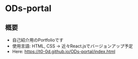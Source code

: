 # ODs-portal
## 概要
- 自己紹介用のPortfolioです
- 使用言語: HTML, CSS -> 近々React.jsでバージョンアップ予定
- Here: https://t0-0d.github.io/ODs-portal/index.html
